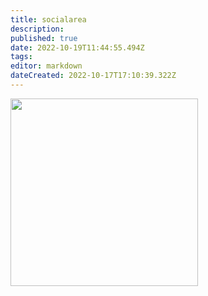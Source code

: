 ```yaml
---
title: socialarea
description: 
published: true
date: 2022-10-19T11:44:55.494Z
tags: 
editor: markdown
dateCreated: 2022-10-17T17:10:39.322Z
---
```


<img src="/tools/chill_area.jpg" class="align-left" width="300" />
